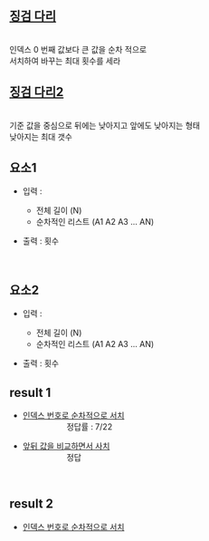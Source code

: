 
## [징검 다리](https://softeer.ai/practice/info.do?idx=1&eid=390)

<br/> 인덱스 0 번째 값보다 큰 값을 순차 적으로
<br/> 서치하여 바꾸는 최대 횟수를 세라

## [징검 다리2](https://softeer.ai/practice/info.do?idx=1&eid=393)

<br/> 기준 값을 중심으로 뒤에는 낮아지고 앞에도 낮아지는 형태
<br/> 낮아지는 최대 갯수

## 요소1

- 입력 : 
    * 전체 길이 (N)
    * 순차적인 리스트 (A1 A2 A3 ... AN)

- 출력 : 횟수
<br/>

## 요소2

- 입력 : 
    * 전체 길이 (N)
    * 순차적인 리스트 (A1 A2 A3 ... AN)

- 출력 : 횟수

## result 1

- [인덱스 번호로 순차적으로 서치](/newSteppingStone/newSteppingStone.py)
    <br/>ㅤㅤㅤㅤㅤㅤ정답률 : 7/22

- [앞뒤 값을 비교하면서 사치](/newSteppingStone/result.py)
    <br/>ㅤㅤㅤㅤㅤㅤ정답

<br/>

## result 2

- [인덱스 번호로 순차적으로 서치](/newSteppingStone/sndNewSteppingStone.py)
    <br/>ㅤㅤㅤㅤㅤㅤ